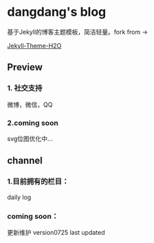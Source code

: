 # dangdang's blog

基于Jekyll的博客主题模板，简洁轻量。fork from ->

[Jekyll-Theme-H2O](https://github.com/kaeyleo/jekyll-theme-H2O)

## Preview

### 1. 社交支持

微博，微信，QQ

### 2.coming soon

 svg位图优化中...

## channel

### 1.目前拥有的栏目：

daily log

### coming soon：

更新维护
version0725 last updated
